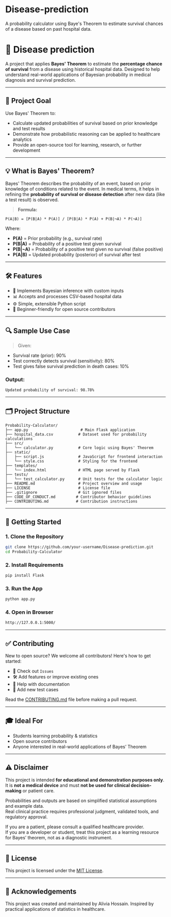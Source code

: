 # Disease-prediction
A probability calculator using Baye's Theorem to estimate survival chances of a disease based on past hospital data.

# 🧮 Disease prediction

A project that applies **Bayes' Theorem** to estimate the **percentage chance of survival** from a disease using historical hospital data. Designed to help understand real-world applications of Bayesian probability in medical diagnosis and survival prediction.

---

## 📌 Project Goal

Use Bayes' Theorem to:
- Calculate updated probabilities of survival based on prior knowledge and test results
- Demonstrate how probabilistic reasoning can be applied to healthcare analytics
- Provide an open-source tool for learning, research, or further development

---

## 💡 What is Bayes' Theorem?

Bayes' Theorem describes the probability of an event, based on prior knowledge of conditions related to the event. In medical terms, it helps in refining the **probability of survival or disease detection** after new data (like a test result) is observed.

> **Formula:**

```
P(A|B) = [P(B|A) * P(A)] / [P(B|A) * P(A) + P(B|¬A) * P(¬A)]
```

Where:
- **P(A)** = Prior probability (e.g., survival rate)
- **P(B|A)** = Probability of a positive test given survival
- **P(B|¬A)** = Probability of a positive test given no survival (false positive)
- **P(A|B)** = Updated probability (posterior) of survival after test

---

## 🛠️ Features

- 🧠 Implements Bayesian inference with custom inputs
- 📊 Accepts and processes CSV-based hospital data
- ⚙️ Simple, extensible Python script
- 👶 Beginner-friendly for open source contributors

---

## 🔍 Sample Use Case

> Given:
- Survival rate (prior): 90%
- Test correctly detects survival (sensitivity): 80%
- Test gives false survival prediction in death cases: 10%

### Output:
```
Updated probability of survival: 98.78%
```

---

## 🗂️ Project Structure

```
Probability-Calculator/
├── app.py                       # Main Flask application
├── hospital_data.csv           # Dataset used for probability calculations
├── src/
│   └── calculator.py           # Core logic using Bayes' Theorem
├── static/
│   ├── script.js               # JavaScript for frontend interaction
│   └── style.css               # Styling for the frontend
├── templates/
│   └── index.html              # HTML page served by Flask
├── tests/
│   └── test_calculator.py      # Unit tests for the calculator logic
├── README.md                   # Project overview and usage
├── LICENSE                     # License file
├── .gitignore                  # Git ignored files
├── CODE_OF_CONDUCT.md         # Contributor behavior guidelines
├── CONTRIBUTING.md            # Contribution instructions

```

---

## 🚀 Getting Started

### 1. Clone the Repository
```bash
git clone https://github.com/your-username/Disease-prediction.git
cd Probability-Calculator
```

### 2. Install Requirements
```bash
pip install Flask
```

### 3. Run the App
```bash
python app.py
```

### 4. Open in Browser
```bash
http://127.0.0.1:5000/
```

---

## ✅ Contributing

New to open source? We welcome all contributors! Here's how to get started:
- 🌱 Check out `Issues`
- 🛠 Add features or improve existing ones
- 📝 Help with documentation
- 🧪 Add new test cases

Read the [CONTRIBUTING.md](CONTRIBUTING.md) file before making a pull request.

---

## 🎓 Ideal For

- Students learning probability & statistics
- Open source contributors
- Anyone interested in real-world applications of Bayes’ Theorem

---

## ⚠️ Disclaimer

This project is intended **for educational and demonstration purposes only**.  
It is **not a medical device** and must **not be used for clinical decision-making** or patient care.

Probabilities and outputs are based on simplified statistical assumptions and example data.  
Real clinical practice requires professional judgment, validated tools, and regulatory approval.

If you are a patient, please consult a qualified healthcare provider.  
If you are a developer or student, treat this project as a learning resource for Bayes’ theorem, not as a diagnostic instrument.

---

## 📜 License

This project is licensed under the [MIT License](LICENSE).

---

## 🙌 Acknowledgements

This project was created and maintained by Alivia Hossain. Inspired by practical applications of statistics in healthcare.
